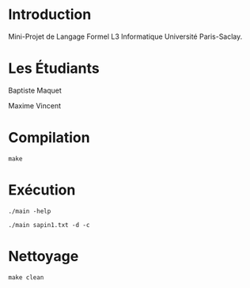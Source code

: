 # Introduction
Mini-Projet de Langage Formel L3 Informatique Université Paris-Saclay.

# Les Étudiants
Baptiste Maquet

Maxime Vincent

# Compilation
`make`

# Exécution
`./main -help`

`./main sapin1.txt -d -c`

# Nettoyage
`make clean`
